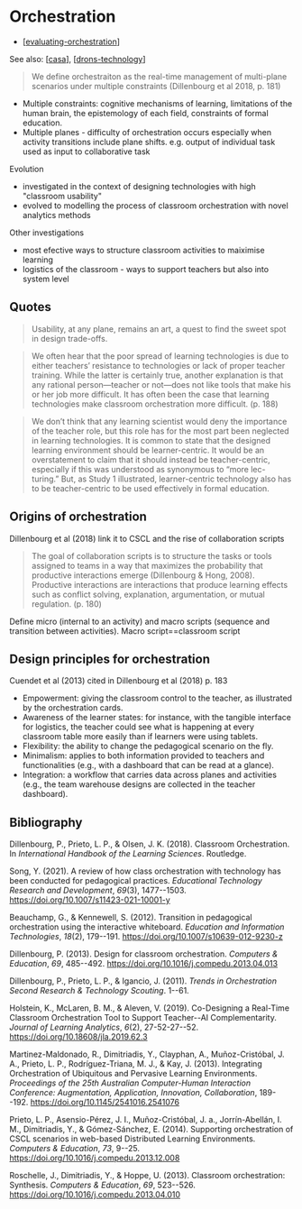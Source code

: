# Orchestration

- [[evaluating-orchestration]]

See also: [[casa]], [[drons-technology]]

> We define orchestraiton as the real-time management of multi-plane scenarios under multiple constraints (Dillenbourg et al 2018, p. 181)
- Multiple constraints: cognitive mechanisms of learning, limitations of the human brain, the epistemology of each field, constraints of formal education.
- Multiple planes - difficulty of orchestration occurs especially when activity transitions include plane shifts. e.g. output of individual task used as input to collaborative task

Evolution
- investigated in the context of designing technologies with high "classroom usability"
- evolved to modelling the process of classroom orchestration with novel analytics methods

Other investigations
- most efective ways to structure classroom activities to maiximise learning
- logistics of the classroom - ways to support teachers but also into system level

## Quotes

> Usability, at any plane, remains an art, a quest to find the sweet spot in design trade-offs.

> We often hear that the poor spread of learning technologies is due to either teachers’ resistance to technologies or lack of proper teacher training. While the latter is certainly true, another explanation is that any rational person—teacher or not—does not like tools that make his or her job more difficult. It has often been the case that learning technologies make classroom orchestration more difficult. (p. 188)

> We don’t think that any learning scientist would deny the importance of the teacher role, but this role has for the most part been neglected in learning technologies. It is common to state that the designed learning environment should be learner-centric. It would be an overstatement to claim that it should instead be teacher-centric, especially if this was understood as synonymous to “more lec- turing.” But, as Study 1 illustrated, learner-centric technology also has to be teacher-centric to be used effectively in formal education.  

## Origins of orchestration

Dillenbourg et al (2018) link it to CSCL and the rise of collaboration scripts
> The goal of collaboration scripts is to structure the tasks or tools assigned to teams in a way that maximizes the probability that productive interactions emerge (Dillenbourg & Hong, 2008). Productive interactions are interactions that produce learning effects such as conflict solving, explanation, argumentation, or mutual regulation. (p. 180)

Define micro (internal to an activity) and macro scripts (sequence and transition between activities).  Macro script==classroom script


## Design principles for orchestration

Cuendet et al (2013) cited in Dillenbourg et al (2018) p. 183
- Empowerment: giving the classroom control to the teacher, as illustrated by the orchestration cards.  
- Awareness of the learner states: for instance, with the tangible interface for logistics, the teacher could see what is happening at every classroom table more easily than if learners were using tablets.  
- Flexibility: the ability to change the pedagogical scenario on the fly.  
- Minimalism: applies to both information provided to teachers and functionalities (e.g., with a dashboard that can be read at a glance).  
- Integration: a workflow that carries data across planes and activities (e.g., the team warehouse designs are collected in the teacher dashboard).

## Bibliography

Dillenbourg, P., Prieto, L. P., & Olsen, J. K. (2018). Classroom Orchestration. In *International Handbook of the Learning Sciences*. Routledge.

Song, Y. (2021). A review of how class orchestration with technology has been conducted for pedagogical practices. *Educational Technology Research and Development*, *69*(3), 1477--1503\. <https://doi.org/10.1007/s11423-021-10001-y>

Beauchamp, G., & Kennewell, S. (2012). Transition in pedagogical orchestration using the interactive whiteboard. *Education and Information Technologies*, *18*(2), 179--191\. <https://doi.org/10.1007/s10639-012-9230-z>

Dillenbourg, P. (2013). Design for classroom orchestration. *Computers & Education*, *69*, 485--492\. <https://doi.org/10.1016/j.compedu.2013.04.013>

Dillenbourg, P., Prieto, L. P., & Igancio, J. (2011). *Trends in Orchestration Second Research & Technology Scouting*. 1--61.

Holstein, K., McLaren, B. M., & Aleven, V. (2019). Co-Designing a Real-Time Classroom Orchestration Tool to Support Teacher--AI Complementarity. *Journal of Learning Analytics*, *6*(2), 27-52-27--52\. <https://doi.org/10.18608/jla.2019.62.3>

Martinez-Maldonado, R., Dimitriadis, Y., Clayphan, A., Muñoz-Cristóbal, J. A., Prieto, L. P., Rodríguez-Triana, M. J., & Kay, J. (2013). Integrating Orchestration of Ubiquitous and Pervasive Learning Environments. *Proceedings of the 25th Australian Computer-Human Interaction Conference: Augmentation, Application, Innovation, Collaboration*, 189--192\. <https://doi.org/10.1145/2541016.2541076>

Prieto, L. P., Asensio-Pérez, J. I., Muñoz-Cristóbal, J. a., Jorrín-Abellán, I. M., Dimitriadis, Y., & Gómez-Sánchez, E. (2014). Supporting orchestration of CSCL scenarios in web-based Distributed Learning Environments. *Computers & Education*, *73*, 9--25\. <https://doi.org/10.1016/j.compedu.2013.12.008>

Roschelle, J., Dimitriadis, Y., & Hoppe, U. (2013). Classroom orchestration: Synthesis. *Computers & Education*, *69*, 523--526\. <https://doi.org/10.1016/j.compedu.2013.04.010>


[//begin]: # "Autogenerated link references for markdown compatibility"
[evaluating-orchestration]: Assemblage/evaluating-orchestration "Evaluating orchestration"
[casa]: CASA/casa "Contextually Appropriate Scaffolding Assemblages (CASA)"
[drons-technology]: nodt/drons-technology "Dron's take on technology"
[//end]: # "Autogenerated link references"